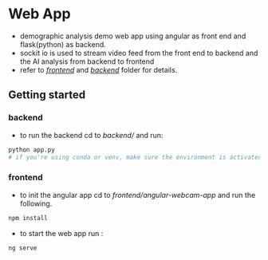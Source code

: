 # Web App
* demographic analysis demo web app using angular as front end and flask(python) as backend.
* sockit io is used to stream video feed from the front end to backend and the AI analysis from backend to frontend
* refer to [*frontend*](frontend) and [*backend*](backend) folder for details.

## Getting started
### backend
* to run the backend cd to *backend/* and run:
```bash
python app.py
# if you're using conda or venv, make sure the environment is activated.
```
### frontend
* to init the angular app cd to *frontend/angular-webcam-app* and run the following.
```bash 
npm install
```
* to start the web app run :
```bash 
ng serve
```